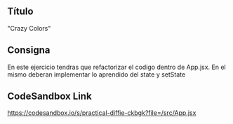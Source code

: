 ## Título

"Crazy Colors"

## Consigna

En este ejercicio tendras que refactorizar el codigo dentro de App.jsx. En el mismo deberan implementar lo aprendido del state y setState

## CodeSandbox Link

https://codesandbox.io/s/practical-diffie-ckbgk?file=/src/App.jsx
